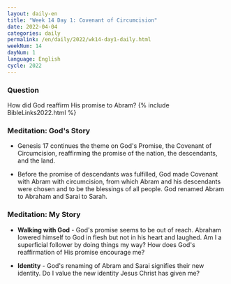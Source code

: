 ```yaml
---
layout: daily-en
title: "Week 14 Day 1: Covenant of Circumcision"
date: 2022-04-04
categories: daily
permalink: /en/daily/2022/wk14-day1-daily.html
weekNum: 14
dayNum: 1
language: English
cycle: 2022
---
```


### Question     
How did God reaffirm His promise to Abram?
{% include BibleLinks2022.html %} 

### Meditation: God's Story   
+ Genesis 17 continues the theme on God's Promise, the Covenant of Circumcision, reaffirming the promise of the nation, the descendants, and the land. 

+ Before the promise of descendants was fulfilled, God made Covenant with Abram with circumcision, from which Abram and his descendants were chosen and to be the blessings of all people. God renamed Abram to Abraham and Sarai to Sarah. 

### Meditation: My Story   
+ **Walking with God** - God's promise seems to be out of reach. Abraham lowered himself to God in flesh but not in his heart and laughed. Am I a superficial follower by doing things my way? How does God's reaffirmation of His promise encourage me? 

+ **Identity** - God's renaming of Abram and Sarai signifies their new identity. Do I value the new identity Jesus Christ has given me? 
